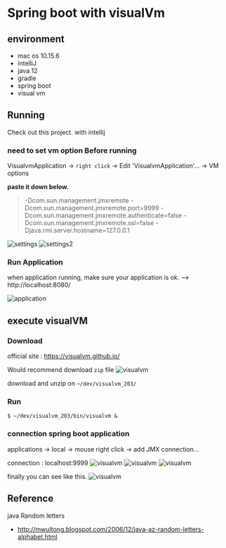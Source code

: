 # Spring boot with visualVm

## environment
- mac os 10.15.6
- intelliJ
- java 12
- gradle
- spring boot
- visual vm

## Running
Check out this project. with intellij
### need to set vm option Before running 
VisualvmApplication -> `right click` -> Edit 'VisualvmApplication'... -> VM options

**paste it down below.**

> -Dcom.sun.management.jmxremote -Dcom.sun.management.jmxremote.port=9999 -Dcom.sun.management.jmxremote.authenticate=false -Dcom.sun.management.jmxremote.ssl=false -Djava.rmi.server.hostname=127.0.0.1


![settings](https://user-images.githubusercontent.com/44669620/90213686-5c359280-de31-11ea-8d4b-3d4372007e05.png)
![settings2](https://user-images.githubusercontent.com/44669620/90213746-8be49a80-de31-11ea-9eff-2fb6799a336a.png)

### Run Application 
when application running, make sure your application is ok. --> http://localhost:8080/

![application](https://user-images.githubusercontent.com/44669620/90214928-111d7e80-de35-11ea-8b27-5d520d3a5a7b.png)



## execute visualVM
### Download
official site : https://visualvm.github.io/

Would recommend download `zip` file
![visualvm](https://user-images.githubusercontent.com/44669620/90214597-fc8cb680-de33-11ea-9f67-cfaaa5c2b919.png)

download and unzip on `~/dev/visualvm_203/`

### Run
```shell
$ ~/dev/visualvm_203/bin/visualvm &
```

### connection spring boot application
applications -> local -> mouse right click -> add JMX connection...

connection : localhost:9999
![visualvm](https://user-images.githubusercontent.com/44669620/90214982-3dd19600-de35-11ea-804e-9f4f1f08d5a5.png)
![visualvm](https://user-images.githubusercontent.com/44669620/90215089-92751100-de35-11ea-8e69-355070ad25c1.png)
![visualvm](https://user-images.githubusercontent.com/44669620/90215232-03b4c400-de36-11ea-9b23-cbc850c5e9d4.png)

finally you can see like this.
![visualvm](https://user-images.githubusercontent.com/44669620/90215284-27780a00-de36-11ea-87d9-320428cd9f30.png)


## Reference
java Random letters 
- http://mwultong.blogspot.com/2006/12/java-az-random-letters-alphabet.html
